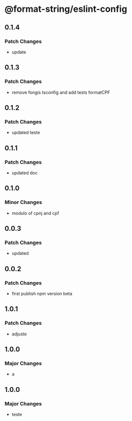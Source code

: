 # @format-string/eslint-config

## 0.1.4

### Patch Changes

- update

## 0.1.3

### Patch Changes

- remove fongis tsconfig and add tests formatCPF

## 0.1.2

### Patch Changes

- updated teste

## 0.1.1

### Patch Changes

- updated doc

## 0.1.0

### Minor Changes

- modulo of cpnj and cpf

## 0.0.3

### Patch Changes

- updated

## 0.0.2

### Patch Changes

- first publish npm version beta

## 1.0.1

### Patch Changes

- adjuste

## 1.0.0

### Major Changes

- a

## 1.0.0

### Major Changes

- teste
